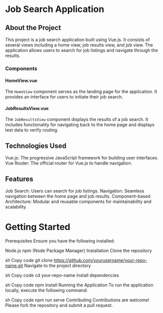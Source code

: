 # Job Search Application

## About the Project

This project is a job search application built using Vue.js. It consists of several views including a home view, job results view, and job view. The application allows users to search for job listings and navigate through the results.

### Components

#### HomeView.vue
The `HomeView` component serves as the landing page for the application. It provides an interface for users to initiate their job search.

#### JobResultsView.vue
The `JobResultsView` component displays the results of a job search. It includes functionality for navigating back to the home page and displays test data to verify routing.

## Technologies Used
Vue.js: The progressive JavaScript framework for building user interfaces.
Vue Router: The official router for Vue.js to handle navigation.

## Features
Job Search: Users can search for job listings.
Navigation: Seamless navigation between the home page and job results.
Component-based Architecture: Modular and reusable components for maintainability and scalability.

# Getting Started
Prerequisites
Ensure you have the following installed:

Node.js
npm (Node Package Manager)
Installation
Clone the repository

sh
Copy code
git clone https://github.com/yourusername/your-repo-name.git
Navigate to the project directory

sh
Copy code
cd your-repo-name
Install dependencies

sh
Copy code
npm install
Running the Application
To run the application locally, execute the following command:

sh
Copy code
npm run serve
Contributing
Contributions are welcome! Please fork the repository and submit a pull request.
